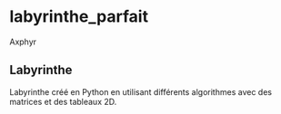 # labyrinthe_parfait

Axphyr

## Labyrinthe

Labyrinthe créé en Python en utilisant différents algorithmes avec des matrices et des tableaux 2D.
